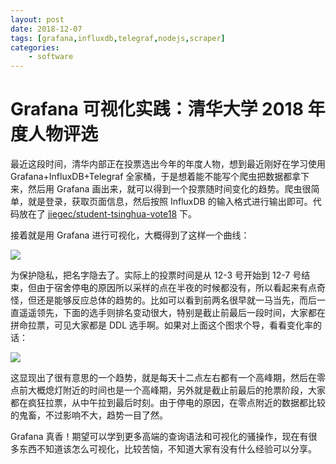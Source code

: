 ```yaml
---
layout: post
date: 2018-12-07
tags: [grafana,influxdb,telegraf,nodejs,scraper]
categories:
    - software
---
```


# Grafana 可视化实践：清华大学 2018 年度人物评选

最近这段时间，清华内部正在投票选出今年的年度人物，想到最近刚好在学习使用 Grafana+InfluxDB+Telegraf 全家桶，于是想着能不能写个爬虫把数据都拿下来，然后用 Grafana 画出来，就可以得到一个投票随时间变化的趋势。爬虫很简单，就是登录，获取页面信息，然后按照 InfluxDB 的输入格式进行输出即可。代码放在了 [jiegec/student-tsinghua-vote18](https://github.com/jiegec/student-tsinghua-vote18) 下。

接着就是用 Grafana 进行可视化，大概得到了这样一个曲线：

![](/images/vote18.png)

为保护隐私，把名字隐去了。实际上的投票时间是从 12-3 号开始到 12-7 号结束，但由于宿舍停电的原因所以采样的点在半夜的时候都没有，所以看起来有点奇怪，但还是能够反应总体的趋势的。比如可以看到前两名很早就一马当先，而后一直遥遥领先，下面的选手则排名变动很大，特别是截止前最后一段时间，大家都在拼命拉票，可见大家都是 DDL 选手啊。如果对上面这个图求个导，看看变化率的话：

![](/images/vote18-speed.png)

这显现出了很有意思的一个趋势，就是每天十二点左右都有一个高峰期，然后在零点前大概熄灯附近的时间也是一个高峰期，另外就是截止前最后的抢票阶段，大家都在疯狂拉票，从中午拉到最后时刻。由于停电的原因，在零点附近的数据都比较的鬼畜，不过影响不大，趋势一目了然。

Grafana 真香！期望可以学到更多高端的查询语法和可视化的骚操作，现在有很多东西不知道该怎么可视化，比较苦恼，不知道大家有没有什么经验可以分享。